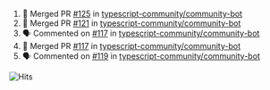 <!--START_SECTION:activity-->
1. 🎉 Merged PR [#125](https://github.com/typescript-community/community-bot/pull/125) in [typescript-community/community-bot](https://github.com/typescript-community/community-bot)
2. 🎉 Merged PR [#121](https://github.com/typescript-community/community-bot/pull/121) in [typescript-community/community-bot](https://github.com/typescript-community/community-bot)
3. 🗣 Commented on [#117](https://github.com/typescript-community/community-bot/issues/117) in [typescript-community/community-bot](https://github.com/typescript-community/community-bot)
4. 🎉 Merged PR [#117](https://github.com/typescript-community/community-bot/pull/117) in [typescript-community/community-bot](https://github.com/typescript-community/community-bot)
5. 🗣 Commented on [#119](https://github.com/typescript-community/community-bot/issues/119) in [typescript-community/community-bot](https://github.com/typescript-community/community-bot)
<!--END_SECTION:activity-->

![Hits](https://hitcounter.pythonanywhere.com/count/tag.svg?url=https%3A%2F%2Fgithub.com%2Frobertwestbury)
